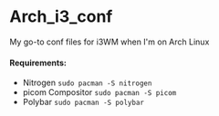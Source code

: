 # Arch_i3_conf
My go-to conf files for i3WM when I'm on Arch Linux

#### Requirements:
- Nitrogen  `sudo pacman -S nitrogen`
- picom Compositor  `sudo pacman -S picom`
- Polybar `sudo pacman -S polybar`
